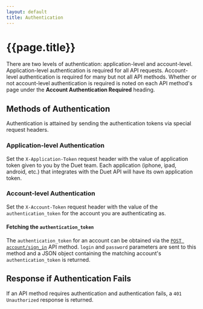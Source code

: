 ```yaml
---
layout: default
title: Authentication
---
```

# {{page.title}}

There are two levels of authentication: application-level and account-level.  Application-level authentication is required for all API requests.  Account-level authentication is required for many but not all API methods.  Whether or not account-level authentication is required is noted on each API method's page under the **Account Authentication Required** heading.

## Methods of Authentication

Authentication is attained by sending the authentication tokens via special request headers.

### Application-level Authentication

Set the `X-Application-Token` request header with the value of application token given to you by the Duet team.  Each application (iphone, ipad, android, etc.) that integrates with the Duet API will have its own application token.

### Account-level Authentication

Set the `X-Account-Token` request header with the value of the `authentication_token` for the account you are authenticating as.

#### Fetching the `authentication_token`

The `authentication_token` for an account can be obtained via the [`POST account/sign_in`](/post/account/sign_in) API method.  `login` and `password` parameters are sent to this method and a JSON object containing the matching account's `authentication_token` is returned.

## Response if Authentication Fails

If an API method requires authentication and authentication fails, a `401 Unauthorized` response is returned.